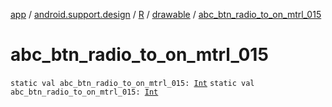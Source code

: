 [app](../../../index.md) / [android.support.design](../../index.md) / [R](../index.md) / [drawable](index.md) / [abc_btn_radio_to_on_mtrl_015](.)

# abc_btn_radio_to_on_mtrl_015

`static val abc_btn_radio_to_on_mtrl_015: `[`Int`](https://kotlinlang.org/api/latest/jvm/stdlib/kotlin/-int/index.html)
`static val abc_btn_radio_to_on_mtrl_015: `[`Int`](https://kotlinlang.org/api/latest/jvm/stdlib/kotlin/-int/index.html)
